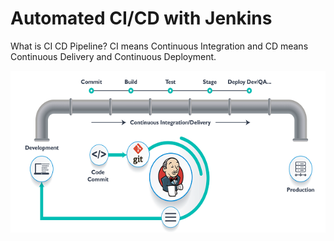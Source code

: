 # Automated CI/CD with Jenkins

What is CI CD Pipeline?
CI means Continuous Integration and CD means Continuous Delivery and Continuous Deployment.

![cicd](cdid5.png)

